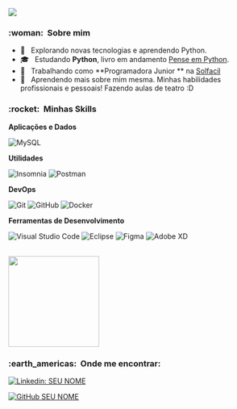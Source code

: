 
![](https://komarev.com/ghpvc/?username=VanessaSwerts&color=006bed)

<h3> :woman: &nbsp;Sobre mim </h3>

- 🤔 &nbsp; Explorando novas tecnologias e aprendendo Python.
- 🎓 &nbsp; Estudando **Python**,  livro em andamento <a href="link da sua faculdade">Pense em Python</a>.
- 💼 &nbsp; Trabalhando como **Programadora Junior ** na <a href="https://landing.solfacil.com.br/?utm_term=solfacil&utm_campaign=GSN+I+ongoing+I+branding+terms+I+pr%C3%A9-cadastro+I+2022-03-08&utm_source=adwords&utm_medium=ppc&hsa_acc=7781203441&hsa_cam=16504738521&hsa_grp=138064801670&hsa_ad=586581498872&hsa_src=g&hsa_tgt=kwd-430623676300&hsa_kw=solfacil&hsa_mt=b&hsa_net=adwords&hsa_ver=3&gclid=CjwKCAjw9J2iBhBPEiwAErwpeZYzWcUPb8u8nzl2GQTQXQp59r5TmtaxpXjBBKLYX8iwQ6MhicqtIBoCqAkQAvD_BwE">Solfacil</a>
- 🌱 &nbsp; Aprendendo mais sobre mim mesma. Minhas habilidades profissionais e pessoais! Fazendo aulas de teatro :D

<h3> :rocket: &nbsp;Minhas Skills </h3>

**Aplicações e Dados**

 
  ![MySQL](https://img.shields.io/badge/-MySQL-333333?style=flat&logo=mysql)

**Utilidades**

  ![Insomnia](https://img.shields.io/badge/-Insomnia-333333?style=flat&logo=insomnia)
  ![Postman](https://img.shields.io/badge/-Postman-333333?style=flat&logo=postman)

**DevOps**

  ![Git](https://img.shields.io/badge/-Git-333333?style=flat&logo=git)
  ![GitHub](https://img.shields.io/badge/-GitHub-333333?style=flat&logo=github)
  ![Docker](https://img.shields.io/badge/-Docker-333333?style=flat&logo=docker)


**Ferramentas de Desenvolvimento**

  ![Visual Studio Code](https://img.shields.io/badge/-Visual%20Studio%20Code-333333?style=flat&logo=visual-studio-code&logoColor=007ACC)
  ![Eclipse](https://img.shields.io/badge/-Eclipse-333333?style=flat&logo=eclipse-ide&logoColor=2C2255)
  ![Figma](https://img.shields.io/badge/-Figma-333333?style=flat&logo=figma&logoColor=007ACC)
  ![Adobe XD](https://img.shields.io/badge/-Adobe%20XD-333333?style=flat&logo=adobe-xd&logoColor=007ACC)

<br/>

<a href="https://github.com/VanessaSwerts">
  <img height="180em" src="https://github-readme-stats.vercel.app/api?username=VanessaSwerts&theme=dracula&show_icons=true" />
</a>

<br/>

<h3> :earth_americas: &nbsp;Onde me encontrar: </h3> 

[![Linkedin: SEU NOME](https://img.shields.io/badge/-USERNAME-blue?style=flat-square&logo=Linkedin&logoColor=white&link=LINK-DO-SEU-LINKEDIN)](LINK-DO-SEU-LINKEDIN)

[![GitHub SEU NOME]( https://img.shields.io/github/followers/VanessaSwerts?label=follow&style=social)](https://github.com/luajesus)
